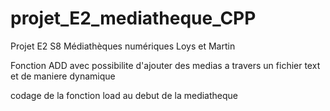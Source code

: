 # projet_E2_mediatheque_CPP
Projet E2 S8 Médiathèques numériques Loys et Martin

Fonction ADD avec possibilite d'ajouter des medias a travers un fichier text et de maniere dynamique

codage de la fonction load au debut de la mediatheque
